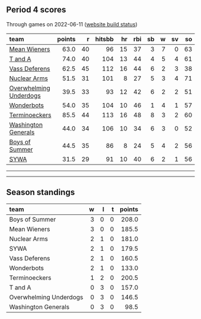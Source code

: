 

## Period 4 scores

Through games on 2022-06-11 ([website build status](https://github.com/brian-bot/pl-site/actions))


|team                                              | points|  r| hitsbb| hr| rbi| sb|  w| sv| so|   era|  whip|
|:-------------------------------------------------|------:|--:|------:|--:|---:|--:|--:|--:|--:|-----:|-----:|
|[Mean Wieners](./meanwieners)                     |   63.0| 40|     96| 15|  37|  3|  7|  0| 63| 2.136| 1.153|
|[T and A](./tanda)                                |   74.0| 40|    104| 13|  44|  4|  5|  4| 61| 3.522| 1.076|
|[Vass Deferens](./vassdeferens)                   |   62.5| 45|    112| 16|  44|  6|  2|  3| 38| 4.540| 1.354|
|[Nuclear Arms](./nucleararms)                     |   51.5| 31|    101|  8|  27|  5|  3|  4| 71| 3.839| 1.166|
|[Overwhelming Underdogs](./overwhelmingunderdogs) |   39.5| 33|     93| 12|  42|  6|  2|  2| 51| 5.364| 1.570|
|[Wonderbots](./wonderbots)                        |   54.0| 35|    104| 10|  46|  1|  4|  1| 57| 2.943| 1.365|
|[Terminoeckers](./terminoeckers)                  |   85.5| 44|    113| 16|  48|  8|  3|  2| 60| 2.481| 1.054|
|[Washington Generals](./washingtongenerals)       |   44.0| 34|    106| 10|  34|  6|  3|  0| 52| 4.756| 1.330|
|[Boys of Summer](./boysofsummer)                  |   44.5| 35|     86|  8|  24|  5|  4|  2| 56| 4.011| 1.114|
|[SYWA](./sywa)                                    |   31.5| 29|     91| 10|  40|  6|  2|  1| 56| 7.020| 1.720|

* * *
* * *

## Season standings


|team                   |  w|  l|  t| points|
|:----------------------|--:|--:|--:|------:|
|Boys of Summer         |  3|  0|  0|  208.0|
|Mean Wieners           |  3|  0|  0|  185.5|
|Nuclear Arms           |  2|  1|  0|  181.0|
|SYWA                   |  2|  1|  0|  179.5|
|Vass Deferens          |  2|  1|  0|  160.5|
|Wonderbots             |  2|  1|  0|  133.0|
|Terminoeckers          |  1|  2|  0|  200.5|
|T and A                |  0|  3|  0|  157.0|
|Overwhelming Underdogs |  0|  3|  0|  146.5|
|Washington Generals    |  0|  3|  0|   98.5|


